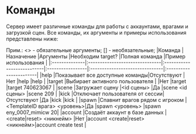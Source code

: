 # Команды 
Сервер имеет различные команды для работы с аккаунтами, врагами и загрузкой сцен. Все команды, их аргументы и примеры использования представлены ниже:

Прим.: <> - обязательные аргументы; [] - необязательные;
|Команда        |Назначение                      |Аргументы                   |Необходим target? |Полная команда                  |Пример использования    |
|:--------------|:-------------------------------|:---------------------------|:-----------------|:-------------------------------|:-----------------------|
|help           |Показывает все доступные команды|Отсутствуют                 |Нет               |help                            |help                    |
|target         |Выбирает активного пользователя |<uid>                       |Нет               |target <uid>                    |target 740623067        |
|scene          |Загружает сцену                 |<id сцены>                  |Да                |scene <id сцены>                |scene 209               |
|kick           |Отключает пользователя от сессии|Отсутствуют                 |Да                |kick                            |kick                    |
|spawn          |Спавнит врагов рядом с игроком  |<TemplateID врага> <уровень>|Да                |spawn <TID> <уровень>           |spawn eny_0007_mimicw 20|
|account        |Создаёт аккаунт в базе данных   |<create|reset> <никнейм>    |Нет               |account <create|reset> <никнейм>|account create test     |